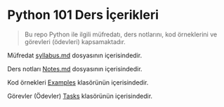 # Python 101 Ders İçerikleri

> Bu repo Python ile ilgili müfredatı, ders notlarını, kod örneklerini ve görevleri (ödevleri) kapsamaktadır.


Müfredat [syllabus.md](./syllabus.md) dosyasının içerisindedir.

Ders notları [Notes.md](./Notes.md) dosyasının içerisindedir.

Kod örnekleri [Examples](./Examples/) klasörünün içerisindedir.

Görevler (Ödevler) [Tasks](./Tasks/) klasörünün içerisindedir.
